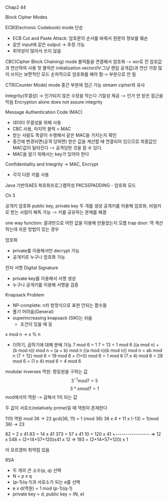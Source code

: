 Chap2 44

Block Cipher Modes

ECB(Electronic Codebook) mode
단순
- ECB Cut and Paste Attack: 암호문의 순서를 바꿔서 원문의 정보를 훼손
- 같은 input에 같은 output -> 추정 가능
- 취약성이 많아서 쓰지 않음

CBC(Cipher Block Chaining) mode
블럭들을 연결해서 암호화 -> xor로 전 암호값과 연산하여 사용
첫 블럭은 initialization vector(IV:그냥 랜덤 공개값)과 연산
가장 많이 쓰이는 보편적인 모드
순차적으로 암호화를 해야 함-> 부분으로 안 됨

CTR(Counter Mode) mode
중간 부분에 접근 가능
stream cipher와 유사

Integrity(무결성) -> 인가되지 않은 수정을 막는다
기밀성 제공 -> 인가 안 받은 접근을 막음
Encryption alone does not assure integrity

Message Authentication Code (MAC)
- 데이터 무결성을 위해 사용
- CBC 사용, 마지막 블럭 = MAC
- 받는 사람도 똑같이 수행해서 같은 MAC을 가지는지 확인
- 중간에 변경되면(공격 당하면) 받은 값을 계산할 때 연결되어 있으므로 최종값인 MAC값이 달라진다 -> 공격당한 것을 알 수 있다.
- MAC을 알기 위해서는 key가 있어야 한다

Confidentiality and Integrity -> MAC, Encrypt
- 각각 다른 키를 사용


Java 기반의AES 복호화프로그램작성
PKCS5PADDING - 암호화 모드

Ch 3

공개키 암호화
public key, private key 두 개를 생성
공개키를 이용해 암호화, 비밀키로 받는 사람이 해독 가능
-> 키를 공유하는 문제를 해결

one way function: 결과만으로 어떤 값을 이용해 만들었는지 모름
trap door: 역 계산하는데 쉬운 방법이 있는 경우

암호화
- private를 이용해서만 decrypt 가능
- 공개키로 누구나 암호화 가능

전자 서명 Digital Signature
- private key를 이용해서 서명 생성
- 누구나 공개키를 이용해 서명을 검증

Knapsack Problem
- NP-complete: n차 방정식으로 표현 안되는 함수들
- 풀기 어려움(General)
- superincreasing knapsack (SIK)는 쉬움
	- 조건이 있을 때 등

x mod n -> x % n
- 더하기, 곱하기에 대해 분배 가능
7 mod 6 = 1
7 = 13 = 1 mod 6
((a mod n) + (b mod n)) mod n = (a + b) mod n
((a mod n)(b mod n)) mod n = ab mod n
(7 + 12) mod 6 = 19 mod 6 = (1+0) mod 6 = 1 mod 6
(7 x 4) mod 6 = 28 mod 6 = (1 x 4) mod 6 = 4 mod 6

modular inverses 역원: 항등원을 구하는 값
$$
3^{-1} mod 7 = 5
$$
$$
3 * xmod 7 = 1
$$
mod에서의 역원 -> 곱해서 1이 되는 값

두 값이 서로소(relatively prime)일 때 역원이 존재한다

11의 역원 mod 36 -> 23
gcd(36, 11) = 1
(mod 36) 36 x 4 + 11 x (-13) = 1(mod 36)
-> 23

82 = 2 x 41
83 = 14 x 41
373 = 57 x 41
10 = 120 x 41
+-----------------
=> 12 x 548 = (2+14+57+120)x41 x 12
=> 193 = (2+14+57+120) x 1

아 모르겠따
취약점 있음

RSA
- 두 개의 큰 소수(p, q) 선택
- N = p x q
- (p-1)(q-1)과 서로소가 되는 e를 선택
- e x d(역원) = 1 mod (p-1)(q-1)
- private key = d, public key = (N, e)

